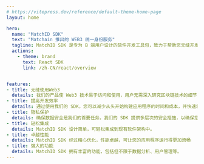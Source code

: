 ```yaml
---
# https://vitepress.dev/reference/default-theme-home-page
layout: home

hero:
  name: "MatchID SDK"
  text: "Matchain 推出的 WEB3 统一身份服务"
  tagline: MatchID SDK 是专为 B 端用户设计的软件开发工具包，致力于帮助您无缝开发和优化业务应用程序。
  actions:
    - theme: brand
      text: React SDK
      link: /zh-CN/react/overview


features:
- title: 无缝使用Web3
  details: 我们的产品使 Web3 技术易于访问和使用，用户无需深入研究区块链技术的细节，即可享受 Web3 带来的便利和益处。
- title: 提高开发效率
  details: 通过使用我们的 SDK，您可以减少从头开始构建应用程序的时间和成本，并快速将产品推向市场。
- title: 隐私保护
  details: 确保数据安全是我们的首要任务。我们的 SDK 提供多层次的安全措施，以确保您的业务和用户数据的安全。
- title: 轻松集成
  details: MatchID SDK 设计简单，可轻松集成到现有软件架构中。
- title: 卓越性能
  details: MatchID SDK 经过精心优化，性能卓越，可让您的应用程序运行得更加流畅
- title: 强大的功能
  details: MatchID SDK 拥有丰富的功能，包括但不限于数据分析、用户管理等。
---
```



